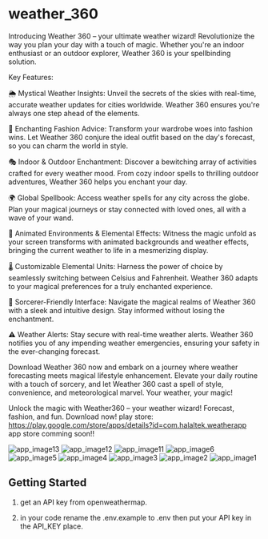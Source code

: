 # weather_360

Introducing Weather 360 – your ultimate weather wizard! Revolutionize the way you plan your day with a touch of magic. Whether you're an indoor enthusiast or an outdoor explorer, Weather 360 is your spellbinding solution.

Key Features:

🌦️ Mystical Weather Insights:
Unveil the secrets of the skies with real-time, accurate weather updates for cities worldwide. Weather 360 ensures you're always one step ahead of the elements.

👗 Enchanting Fashion Advice:
Transform your wardrobe woes into fashion wins. Let Weather 360 conjure the ideal outfit based on the day's forecast, so you can charm the world in style.

🎭 Indoor & Outdoor Enchantment:
Discover a bewitching array of activities crafted for every weather mood. From cozy indoor spells to thrilling outdoor adventures, Weather 360 helps you enchant your day.

🌍 Global Spellbook:
Access weather spells for any city across the globe. Plan your magical journeys or stay connected with loved ones, all with a wave of your wand.

🌈 Animated Environments & Elemental Effects:
Witness the magic unfold as your screen transforms with animated backgrounds and weather effects, bringing the current weather to life in a mesmerizing display.

🌡️ Customizable Elemental Units:
Harness the power of choice by seamlessly switching between Celsius and Fahrenheit. Weather 360 adapts to your magical preferences for a truly enchanted experience.

🚀 Sorcerer-Friendly Interface:
Navigate the magical realms of Weather 360 with a sleek and intuitive design. Stay informed without losing the enchantment.

⚠️ Weather Alerts:
Stay secure with real-time weather alerts. Weather 360 notifies you of any impending weather emergencies, ensuring your safety in the ever-changing forecast.

Download Weather 360 now and embark on a journey where weather forecasting meets magical lifestyle enhancement. Elevate your daily routine with a touch of sorcery, and let Weather 360 cast a spell of style, convenience, and meteorological marvel. Your weather, your magic!

Unlock the magic with Weather360 – your weather wizard! Forecast, fashion, and fun. Download now! 
play store: https://play.google.com/store/apps/details?id=com.halaltek.weatherapp
app store comming soon!!

![app_image13](https://github.com/Bil0000/weather_360/assets/62337003/19d67b55-c679-484a-80a5-ce28fa49eb82)
![app_image12](https://github.com/Bil0000/weather_360/assets/62337003/5a1d1341-2035-4b3f-b08a-89136ae2e435)
![app_image11](https://github.com/Bil0000/weather_360/assets/62337003/63e148b2-2e39-45ba-b2e8-e748910968d5)
![app_image6](https://github.com/Bil0000/weather_360/assets/62337003/b1b5dd4b-e876-48e1-8e0f-26553f09da4b)
![app_image5](https://github.com/Bil0000/weather_360/assets/62337003/c242c4be-bd93-4b2b-be02-8c42af68ea49)
![app_image4](https://github.com/Bil0000/weather_360/assets/62337003/925b9f4f-7d85-4769-b7ad-676ff50d866a)
![app_image3](https://github.com/Bil0000/weather_360/assets/62337003/22881077-d714-4ad1-99ac-dfa65c4a82c1)
![app_image2](https://github.com/Bil0000/weather_360/assets/62337003/ff4941b0-2551-48d9-8032-e547bbbd214c)
![app_image1](https://github.com/Bil0000/weather_360/assets/62337003/8118a0c4-56cb-4007-bda1-471c2eff3183)


## Getting Started

1. get an API key from openweathermap.

2. in your code rename the .env.example to .env then put your API key in the API_KEY place.
